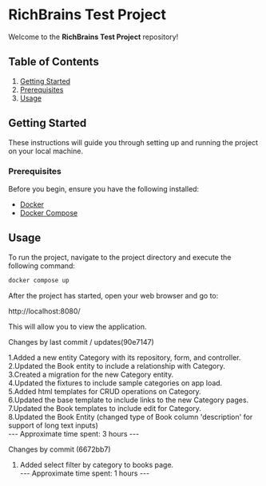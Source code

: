 # RichBrains Test Project

Welcome to the **RichBrains Test Project** repository!

## Table of Contents

1. [Getting Started](#getting-started)
2. [Prerequisites](#prerequisites)
3. [Usage](#usage)

## Getting Started

These instructions will guide you through setting up and running the project on your local machine.

### Prerequisites

Before you begin, ensure you have the following installed:

- [Docker](https://www.docker.com/)
- [Docker Compose](https://docs.docker.com/compose/)

## Usage

To run the project, navigate to the project directory and execute the following command:

```bash
docker compose up
```

After the project has started, open your web browser and go to:

http://localhost:8080/

This will allow you to view the application.


Changes by last commit / updates(90e7147)   

1.Added a new entity Category with its repository, form, and controller.  
2.Updated the Book entity to include a relationship with Category.  
3.Created a migration for the new Category entity.  
4.Updated the fixtures to include sample categories on app load.  
5.Added html templates for CRUD operations on Category.  
6.Updated the base template to include links to the new Category pages.  
7.Updated the Book templates to include edit for Category.  
8.Updated the Book Entity (changed type of Book column 'description' for support of long text inputs)  
--- Approximate time spent: 3 hours ---

Changes by commit (6672bb7)  
1. Added select filter by category to books page.  
--- Approximate time spent: 1 hours ---
